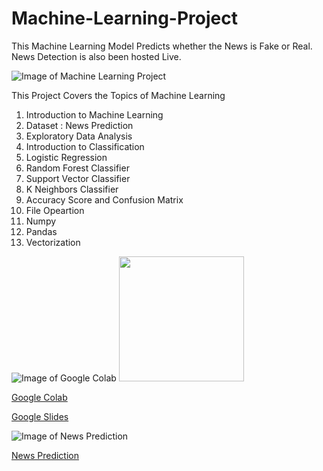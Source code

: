 # Machine-Learning-Project
This Machine Learning Model Predicts whether the News is Fake or Real. News Detection is also been hosted Live.

![Image of Machine Learning Project](https://www.fortiss.org/fileadmin/_processed_/c/7/csm_fortiss_Forschung_Forschungsfelder_Kompetenzfelder_ML_3d27540261.jpg)


This Project Covers the Topics of Machine Learning
1. Introduction to Machine Learning
2. Dataset : News Prediction
3. Exploratory Data Analysis
4. Introduction to Classification
5. Logistic Regression
6. Random Forest Classifier
7. Support Vector Classifier
8. K Neighbors Classifier
9. Accuracy Score and Confusion Matrix
10. File Opeartion
11. Numpy
12. Pandas
13. Vectorization



![Image of Google Colab](https://colab.research.google.com/img/colab_favicon_256px.png)
<img src="https://cdn-icons-png.flaticon.com/512/873/873120.png" width="200">

   [Google Colab](https://colab.research.google.com/drive/1sFZYrBghLh21dlR7SucoUN42mfB5Jiwf?usp=sharing)
   
   [Google Slides](#)
   
![Image of News Prediction](https://1.bp.blogspot.com/-_Hg3EbrcfcI/XFSGUZ1nZXI/AAAAAAAABwI/8Tv760h5c5IARp_ZHFwDP5KTM71rgTXQwCLcBGAs/w1200-h630-p-k-no-nu/software-and-machine-learning-algorithms-to-detect-fake-news.jpg)

[News Prediction](#)
